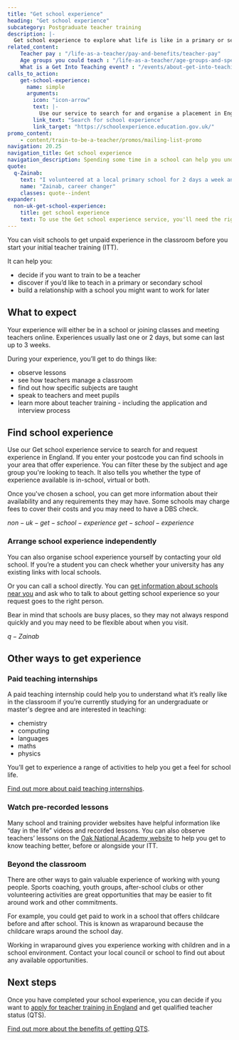 ```yaml
---
title: "Get school experience"
heading: "Get school experience"
subcategory: Postgraduate teacher training
description: |-
  Get school experience to explore what life is like in a primary or secondary classroom and find out if teaching is right for you.
related_content:
    Teacher pay : "/life-as-a-teacher/pay-and-benefits/teacher-pay"
    Age groups you could teach : "/life-as-a-teacher/age-groups-and-specialisms/age-groups-you-could-teach"
    What is a Get Into Teaching event? : "/events/about-get-into-teaching-events"
calls_to_action:
    get-school-experience:
      name: simple
      arguments:
        icon: "icon-arrow"
        text: |-
          Use our service to search for and organise a placement in England.
        link_text: "Search for school experience"
        link_target: "https://schoolexperience.education.gov.uk/"
promo_content:
    - content/train-to-be-a-teacher/promos/mailing-list-promo
navigation: 20.25
navigation_title: Get school experience
navigation_description: Spending some time in a school can help you understand if teaching is right for you and give you experience to talk about in your application.
quote:
  q-Zainab:
    text: "I volunteered at a local primary school for 2 days a week and from the moment I walked into my first class, it felt very natural to be interacting with children."
    name: "Zainab, career changer"
    classes: quote--indent
expander:
  non-uk-get-school-experience:
    title: get school experience
    text: To use the Get school experience service, you'll need the right to work in the UK. This may be difficult if you have not started your training yet. However, you do not need classroom experience to train to teach in England.  
---
```


You can visit schools to get unpaid experience in the classroom before you start your initial teacher training (ITT).

It can help you:

- decide if you want to train to be a teacher
- discover if you’d like to teach in a primary or secondary school
- build a relationship with a school you might want to work for later

## What to expect

Your experience will either be in a school or joining classes and meeting teachers online. Experiences usually last one or 2 days, but some can last up to 3 weeks.

During your experience, you’ll get to do things like:

- observe lessons
- see how teachers manage a classroom
- find out how specific subjects are taught
- speak to teachers and meet pupils
- learn more about teacher training - including the application and interview process

## Find school experience

Use our Get school experience service to search for and request experience in England. If you enter your postcode you can find schools in your area that offer experience. You can filter these by the subject and age group you're looking to teach. It also tells you whether the type of experience available is in-school, virtual or both.

Once you've chosen a school, you can get more information about their availability and any requirements they may have. Some schools may charge fees to cover their costs and you may need to have a DBS check. 

$non-uk-get-school-experience$
$get-school-experience$

### Arrange school experience independently

You can also organise school experience yourself by contacting your old school. If you’re a student you can check whether your university has any existing links with local schools. 

Or you can call a school directly. You can [get information about schools near you](https://get-information-schools.service.gov.uk/) and ask who to talk to about getting school experience so your request goes to the right person. 

Bear in mind that schools are busy places, so they may not always respond quickly and you may need to be flexible about when you visit. 

$q-Zainab$

## Other ways to get experience 

### Paid teaching internships

A paid teaching internship could help you to understand what it’s really like in the classroom if you’re currently studying for an undergraduate or master's degree and are interested in teaching:

- chemistry
- computing
- languages
- maths
- physics

You’ll get to experience a range of activities to help you get a feel for school life.

[Find out more about paid teaching internships](/train-to-be-a-teacher/teaching-internships).

### Watch pre-recorded lessons

Many school and training provider websites have helpful information like “day in the life” videos and recorded lessons. You can also observe teachers’ lessons on the [Oak National Academy website](https://www.thenational.academy/teachers) to help you get to know teaching better, before or alongside your ITT.

### Beyond the classroom

There are other ways to gain valuable experience of working with young people. Sports coaching, youth groups, after-school clubs or other volunteering activities are great opportunities that may be easier to fit around work and other commitments. 

For example, you could get paid to work in a school that offers childcare before and after school. This is known as wraparound because the childcare wraps around the school day.

Working in wraparound gives you experience working with children and in a school environment. Contact your local council or school to find out about any available opportunities. 

## Next steps 

Once you have completed your school experience, you can decide if you want to [apply for teacher training in England](/how-to-apply-for-teacher-training/teacher-training-application) and get qualified teacher status (QTS). 

[Find out more about the benefits of getting QTS](/train-to-be-a-teacher/what-is-qts).
